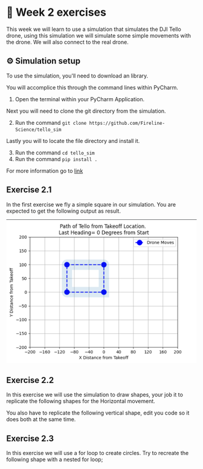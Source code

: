 # :pencil: Week 2 exercises 
This week we will learn to use a simulation that simulates the DJI Tello drone, using this simulation we will simulate some simple movements with the drone. 
We will also connect to the real drone.

## :gear: Simulation setup
To use the simulation, you'll need to download an library.

You will accomplice this through the command lines within PyCharm.

1. Open the terminal within your PyCharm Application.

Next you will need to clone the git directory from the simulation.

2. Run the command  `git clone https://github.com/Fireline-Science/tello_sim`

Lastly you will to locate the file directory and install it.

3. Run the command `cd tello_sim`
4. Run the command `pip install .`

For more information go to [link](https://github.com/Fireline-Science/tello_sim)

## Exercise 2.1

In the first exercise we fly a simple square in our simulation. 
You are expected to get the following output as result.

![Flight output](/Media/Exercise%202.1%20Week%202.png)

## Exercise 2.2

In this exercise we will use the simulation to draw shapes, your job it to replicate the following shapes for the Horizontal movement.

You also have to replicate the following vertical shape, edit you code so it does both at the same time.

## Exercise 2.3

In this exercise we will use a for loop to create circles. Try to recreate the following shape with a nested for loop;